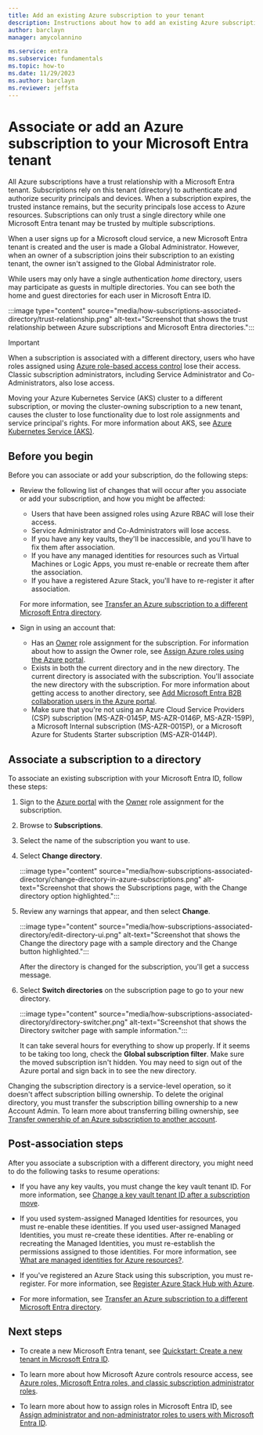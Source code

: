 ```yaml
---
title: Add an existing Azure subscription to your tenant
description: Instructions about how to add an existing Azure subscription to your Microsoft Entra tenant.
author: barclayn
manager: amycolannino

ms.service: entra
ms.subservice: fundamentals
ms.topic: how-to
ms.date: 11/29/2023
ms.author: barclayn
ms.reviewer: jeffsta
---
```

# Associate or add an Azure subscription to your Microsoft Entra tenant

All Azure subscriptions have a trust relationship with a Microsoft Entra tenant. Subscriptions rely on this tenant (directory) to authenticate and authorize security principals and devices. When a subscription expires, the trusted instance remains, but the security principals lose access to Azure resources. Subscriptions can only trust a single directory while one Microsoft Entra tenant may be trusted by multiple subscriptions.

When a user signs up for a Microsoft cloud service, a new Microsoft Entra tenant is created and the user is made a Global Administrator. However, when an owner of a subscription joins their subscription to an existing tenant, the owner isn't assigned to the Global Administrator role.

While users may only have a single authentication *home* directory, users may participate as guests in multiple directories. You can see both the home and guest directories for each user in Microsoft Entra ID.

:::image type="content" source="media/how-subscriptions-associated-directory/trust-relationship.png" alt-text="Screenshot that shows the trust relationship between Azure subscriptions and Microsoft Entra directories.":::

> [!IMPORTANT]
> When a subscription is associated with a different directory, users who have roles assigned using [Azure role-based access control](/azure/role-based-access-control/role-assignments-portal) lose their access. Classic subscription administrators, including Service Administrator and Co-Administrators, also lose access.
>
> Moving your Azure Kubernetes Service (AKS) cluster to a different subscription, or moving the cluster-owning subscription to a new tenant, causes the cluster to lose functionality due to lost role assignments and service principal's rights. For more information about AKS, see [Azure Kubernetes Service (AKS)](/azure/aks/).

## Before you begin

Before you can associate or add your subscription, do the following steps:

- Review the following list of changes that will occur after you associate or add your subscription, and how you might be affected:    
    - Users that have been assigned roles using Azure RBAC will lose their access.
    - Service Administrator and Co-Administrators will lose access.
    - If you have any key vaults, they'll be inaccessible, and you'll have to fix them after association.
    - If you have any managed identities for resources such as Virtual Machines or Logic Apps, you must re-enable or recreate them after the association.
    - If you have a registered Azure Stack, you'll have to re-register it after association.
  
  For more information, see [Transfer an Azure subscription to a different Microsoft Entra directory](/azure/role-based-access-control/transfer-subscription).

- Sign in using an account that:
    - Has an [Owner](/azure/role-based-access-control/built-in-roles#owner) role assignment for the subscription. For information about how to assign the Owner role, see [Assign Azure roles using the Azure portal](/azure/role-based-access-control/role-assignments-portal).
    - Exists in both the current directory and in the new directory. The current directory is associated with the subscription. You'll associate the new directory with the subscription. For more information about getting access to another directory, see [Add Microsoft Entra B2B collaboration users in the Azure portal](~/external-id/add-users-administrator.yml).
    - Make sure that you're not using an Azure Cloud Service Providers (CSP) subscription (MS-AZR-0145P, MS-AZR-0146P, MS-AZR-159P), a Microsoft Internal subscription (MS-AZR-0015P), or a Microsoft Azure for Students Starter subscription (MS-AZR-0144P).

## Associate a subscription to a directory<a name="to-associate-an-existing-subscription-to-your-azure-ad-directory"></a>

To associate an existing subscription with your Microsoft Entra ID, follow these steps:

1. Sign to the [Azure portal](https://portal.azure.com) with the [Owner](/azure/role-based-access-control/built-in-roles#owner) role assignment for the subscription.

1. Browse to **Subscriptions**. 

1. Select the name of the subscription you want to use.

1. Select **Change directory**.

   :::image type="content" source="media/how-subscriptions-associated-directory/change-directory-in-azure-subscriptions.png" alt-text="Screenshot that shows the Subscriptions page, with the Change directory option highlighted.":::

1. Review any warnings that appear, and then select **Change**.

   :::image type="content" source="media/how-subscriptions-associated-directory/edit-directory-ui.png" alt-text="Screenshot that shows the Change the directory page with a sample directory and the Change button highlighted.":::

   After the directory is changed for the subscription, you'll get a success message.

1. Select **Switch directories** on the subscription page to go to your new directory.

   :::image type="content" source="media/how-subscriptions-associated-directory/directory-switcher.png" alt-text="Screenshot that shows the Directory switcher page with sample information.":::

   It can take several hours for everything to show up properly. If it seems to be taking too long, check the **Global subscription filter**. Make sure the moved subscription isn't hidden. You may need to sign out of the Azure portal and sign back in to see the new directory.

Changing the subscription directory is a service-level operation, so it doesn't affect subscription billing ownership. To delete the original directory, you must transfer the subscription billing ownership to a new Account Admin. To learn more about transferring billing ownership, see [Transfer ownership of an Azure subscription to another account](/azure/cost-management-billing/manage/billing-subscription-transfer).

## Post-association steps

After you associate a subscription with a different directory, you might need to do the following tasks to resume operations:

- If you have any key vaults, you must change the key vault tenant ID. For more information, see [Change a key vault tenant ID after a subscription move](/azure/key-vault/general/move-subscription).

- If you used system-assigned Managed Identities for resources, you must re-enable these identities. If you used user-assigned Managed Identities, you must re-create these identities. After re-enabling or recreating the Managed Identities, you must re-establish the permissions assigned to those identities. For more information, see [What are managed identities for Azure resources?](~/identity/managed-identities-azure-resources/overview.md).

- If you've registered an Azure Stack using this subscription, you must re-register. For more information, see [Register Azure Stack Hub with Azure](/azure-stack/operator/azure-stack-registration).

- For more information, see [Transfer an Azure subscription to a different Microsoft Entra directory](/azure/role-based-access-control/transfer-subscription).

## Next steps

- To create a new Microsoft Entra tenant, see [Quickstart: Create a new tenant in Microsoft Entra ID](./create-new-tenant.md).

- To learn more about how Microsoft Azure controls resource access, see [Azure roles, Microsoft Entra roles, and classic subscription administrator roles](/azure/role-based-access-control/rbac-and-directory-admin-roles).

- To learn more about how to assign roles in Microsoft Entra ID, see [Assign administrator and non-administrator roles to users with Microsoft Entra ID](./how-subscriptions-associated-directory.md).
